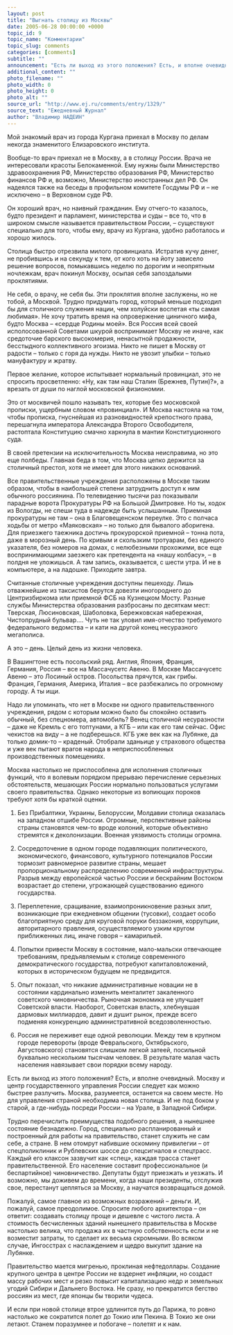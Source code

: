 ```yaml
---
layout: post
title: "Выгнать столицу из Москвы"
date: 2005-06-28 00:00:00 +0000
topic_id: 9
topic_name: "Комментарии"
topic_slug: comments
categories: [comments]
subtitle: ""
announcement: "Есть ли выход из этого положения? Есть, и вполне очевидный. Москву и центр государственного управления России следует как можно быстрее разлучить. Москва, разумеется, останется на своем месте. Но для управления страной необходима новая столица. И не под боком у старой, а где-нибудь посреди России – на Урале, в Западной Сибири."
additional_content: ""
photo_filename: ""
photo_width: 0
photo_height: 0
photo_alt: ""
source_url: "http://www.ej.ru/comments/entry/1329/"
source_text: "Ежедневный Журнал"
author: "Владимир НАДЕИН"
---
```

Мой знакомый врач из города Кургана приехал в Москву по делам некогда знаменитого Елизаровского института.

Вообще-то врач приехал не в Москву, а в столицу России. Врача не интересовали красоты Белокаменной. Ему нужны были Министерство здравоохранения РФ, Министерство образования РФ, Министерство финансов РФ и, возможно, Министерство иностранных дел РФ. Он надеялся также на беседы в профильном комитете Госдумы РФ и – не исключено – в Верховном суде РФ.

Он хороший врач, но наивный гражданин. Ему отчего-то казалось, будто президент и парламент, министерства и суды – все то, что в широком смысле называется правительством России, – существуют специально для того, чтобы ему, врачу из Кургана, удобно работалось и хорошо жилось.

Столица быстро отрезвила милого провинциала. Истратив кучу денег, не пробившись и на секунду к тем, от кого хоть на йоту зависело решение вопросов, помыкавшись неделю по дорогим и неопрятным ночлежкам, врач покинул Москву, осыпая себя запоздалыми проклятиями.

Не себя, о врачу, не себя бы. Эти проклятия вполне заслужены, но не тобой, а Москвой. Трудно придумать город, который меньше подходил бы для столичного служения нации, чем холуйски воспетая «ты самая любимая».
Не хочу тратить время на опровержение циничного мифа, будто Москва – «сердце Родины моей». Вся Россия всей своей исполосованной Советами шкурой воспринимает Москву не иначе, как средоточие барского высокомерия, ненасытной продажности, бесстыдного коллективного эгоизма. Никто не пишет в Москву от радости – только с горя да нужды. Никто не увозит улыбки – только мануфактуру и жратву.

Первое желание, которое испытывает нормальный провинциал, это не спросить просветленно: «Ну, как там наш Сталин (Брежнев, Путин)?», а врезать от души по наглой московской физиономии.

Это от москвичей пошло называть тех, которые без московской прописки, ущербным словом «провинциал». И Москва настояла на том, чтобы прописка, гнуснейшая из разновидностей крепостного права, перешагнула императора Александра Второго Освободителя, растоптала Конституцию смачно харкнула в мантии Конституционного суда.

В своей претензии на исключительность Москва неисправима, но это еще полбеды. Главная беда в том, что Москва цепко держится за столичный престол, хотя не имеет для этого никаких оснований.

Все правительственные учреждения расположены в Москве таким образом, чтобы в наибольшей степени затруднить доступ к ним обычного россиянина. По телевидению тысячи раз показывали парадные ворота Прокуратуры РФ на Большой Дмитровке. Но ты, ходок из Вологды, не спеши туда в надежде быть услышанным. Приемная прокуратуры не там – она в Благовещенском переулке. Это с полчаса ходьбы от метро «Маяковская» – но только для бывалого аборигена. Для приезжего таежника достичь прокурорской приемной – тонна пота, даже в морозный день. По кривым и скользким тротуарам, без единого указателя, без номеров на домах, с нелюбезными прохожими, все еще воспринимающими заезжего как претендента на «нашу колбасу», – в полдня не уложишься. А там запись, оказывается, с шести утра. И не в компьютере, а на ладошке. Приходите завтра.

Считанные столичные учреждения доступны пешеходу. Лишь отважнейшие из таксистов берутся довезти иногороднего до Центризбиркома или приемной ФСБ на Кузнецком Мосту. Разные службы Министерства образования разбросаны по десяткам мест: Тверская, Люсиновская, Шаболовка, Бережковская набережная, Чистопрудный бульвар…. Чуть не так уловил имя-отчество требуемого федерального ведомства – и кати на другой конец несуразного мегаполиса.

А это – день. Целый день из жизни человека.

В Вашингтоне есть посольский ряд. Англия, Япония, Франция, Германия, Россия – все на Массачусетс Авеню. В Москве Массачусетс Авеню – это Лосиный остров. Посольства прячутся, как грибы. Франция, Германия, Америка, Италия – все разбежались по огромному городу. А ты ищи.

Надо ли упоминать, что нет в Москве ни одного правительственного учреждения, рядом с которым можно было бы спокойно оставить обычный, без спецномера, автомобиль? Венец столичной несуразности – даже не Кремль с его топтунами, а КГБ – или как его там сейчас. Офис чекистов на виду – а не подберешься. КГБ уже век как на Лубянке, да только домик-то – краденый. Отобрали зданьице у страхового общества и уже век пытают врагов народа в неприспособленных производственных помещениях.

Москва настолько не приспособлена для исполнения столичных функций, что я волевым порядком прерываю перечисление серьезных обстоятельств, мешающих России нормально пользоваться услугами своего правительства. Однако некоторые из вопиющих пороков требуют хотя бы краткой оценки.

1. Без Прибалтики, Украины, Белоруссии, Молдавии столица оказалась на западном отшибе России. Огромные, перспективные районы страны становятся чем-то вроде колоний, которые объективно стремятся к деколонизации. Военная уязвимость столицы огромна.

2. Сосредоточение в одном городе подавляющих политического, экономического, финансового, культурного потенциалов России тормозит равномерное развитие страны, мешает пропорциональному распределению современной инфраструктуры. Разрыв между европейской частью России и бескрайним Востоком возрастает до степени, угрожающей существованию единого государства.

3. Переплетение, сращивание, взаимопроникновение разных элит, возникающие при ежедневном общении (тусовки), создает особо благоприятную среду для круговой поруки беззакония, коррупции, авторитарного правления, осуществляемого узким кругом приближенных лиц, иначе говоря – камарильей.

4. Попытки привести Москву в состояние, мало-мальски отвечающее требованиям, предъявляемым к столице современного демократического государства, потребуют капиталовложений, которых в историческом будущем не предвидится.

5. Опыт показал, что никакие административные новации не в состоянии кардинально изменить менталитет закаленного советского чиновничества. Рыночная экономика не улучшает Советской власти. Наоборот, Советская власть, хлебнувшая дармовых миллиардов, давит и душит рынок, прежде всего подменяя конкуренцию административной вседозволенностью.

6. Россия не переживет еще одной революции. Между тем в крупном городе перевороты (вроде Февральского, Октябрьского, Августовского) становятся слишком легкой затеей, посильной буквально нескольким тысячам человек. В результате малая часть населения навязывает свои порядки всему народу.

Есть ли выход из этого положения? Есть, и вполне очевидный. Москву и центр государственного управления России следует как можно быстрее разлучить. Москва, разумеется, останется на своем месте. Но для управления страной необходима новая столица. И не под боком у старой, а где-нибудь посреди России – на Урале, в Западной Сибири.

Трудно перечислить преимущества подобного решения, а нынешнее состояние безнадежно. Город, специально распланированный и построенный для работы на правительство, станет служить не сам себе, а стране. В нем отомрут набившие оскомину привилегии – от спецполиклиник и Рублевских шоссе до спецсигналов и спецтрасс. Каждый его клаксон зазвучит как «спец», каждая трасса станет правительственной. Его население составит профессиональное (и беспартийное) чиновничество. Депутаты будут приезжать и уезжать. И возможно, мы доживем до времени, когда наши президенты, отслужив свое, перестанут цепляться за Москву, а научатся возвращаться домой.

Пожалуй, самое главное из возможных возражений – деньги. И, пожалуй, самое преодолимое. Спросите любого архитектора – он ответит: создавать столицу проще и дешевле с чистого листа. А стоимость бесчисленных зданий нынешнего правительства в Москве настолько велика, что продажа их в частную собственность если и не возместит затраты, то сделает их весьма скромными. Во всяком случае, Ингосстрах с наслаждением и щедро выкупит здание на Лубянке.

Правительство мается мигренью, проклиная нефтедоллары. Создание крупного центра в центре России не вздернет инфляции, но создаст массу рабочих мест и резко повысит капитализацию недр и земельных угодий Сибири и Дальнего Востока. Не сразу, но прекратится бегство россиян из мест, где японцы бы творили чудеса.

И если при новой столице втрое удлинится путь до Парижа, то ровно настолько же сократится полет до Токио или Пекина. В Токио же они летают. Станем поразумнее и побогаче – полетят и к нам.
